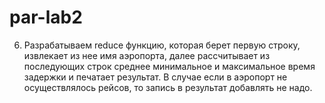 # par-lab2

<!-- 1. Разрабатываем Writable для каждого из входных наборов данных, который может читать данные из csv. -->

<!-- 2. разрабатываем WritableComparable ключа имеющий два столбца: 
   - AEROPORT_ID, 
   - индикатор набора данных (для набора данных с аэропортом = 0 , для перелетов = 1) сортировка по умолчанию по двум столбцам -->

<!-- 3. разрабатываем map функцию для каждого из набора данных, которая генерирует WritableComparable ключа и Writable данных -->
   <!-- - для списка аэропортов эта функция в качестве value отправляет имя аэропорта. -->
   <!-- - для списка рейсов в качестве value эта функция отправляет время задержки (в виде строки), также надо фильтровать только рейсы с задержкой прибытия. -->

<!-- 4. Разрабатываем Partitioner, который учитывает только код аэропорта -->
<!-- 5. Разрабатываем GroupingComparatorClass, который учитывает только код аэропорта -->
6. Разрабатываем reduce функцию, которая берет первую строку, извлекает из нее имя аэропорта, далее рассчитывает из последующих строк среднее минимальное и максимальное время задержки и печатает результат.
	В случае если в аэропорт не осуществлялось рейсов, то запись в результат добавлять не надо.
